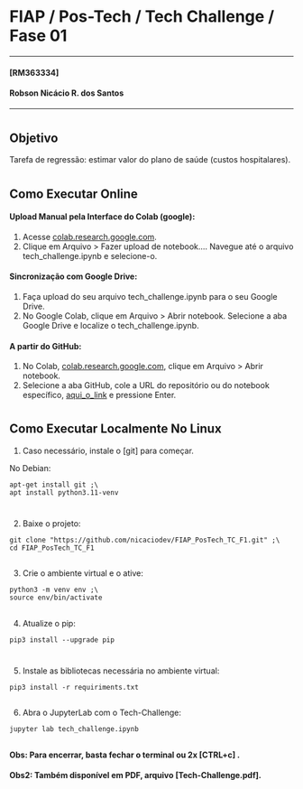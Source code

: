 # FIAP / Pos-Tech / Tech Challenge / Fase 01
___
#### [RM363334]
#### Robson Nicácio R. dos Santos
___
#


## Objetivo
Tarefa de regressão: estimar valor do plano de saúde (custos hospitalares).

#

## Como Executar Online
#### Upload Manual pela Interface do Colab (google):

1. Acesse [colab.research.google.com](colab.research.google.com).
2. Clique em Arquivo > Fazer upload de notebook....
Navegue até o arquivo tech_challenge.ipynb e selecione-o.

#### Sincronização com Google Drive:

1. Faça upload do seu arquivo tech_challenge.ipynb para o seu Google Drive.
2. No Google Colab, clique em Arquivo > Abrir notebook.
Selecione a aba Google Drive e localize o tech_challenge.ipynb.

#### A partir do GitHub:

1. No Colab, [colab.research.google.com](colab.research.google.com), clique em Arquivo > Abrir notebook.
2. Selecione a aba GitHub, cole a URL do repositório ou do notebook específico, [aqui_o_link](https://github.com/nicaciodev/FIAP_PosTech_TC_F1/blob/main/tech_challenge.ipynb) e pressione Enter.


#
## Como Executar Localmente No Linux
1. Caso necessário, instale o [git] para começar.

No Debian:
```
apt-get install git ;\
apt install python3.11-venv
```

#
2. Baixe o projeto:
```
git clone "https://github.com/nicaciodev/FIAP_PosTech_TC_F1.git" ;\
cd FIAP_PosTech_TC_F1
```
##
3. Crie o ambiente virtual e o ative:
```
python3 -m venv env ;\
source env/bin/activate
```
##
4. Atualize o pip:
```
pip3 install --upgrade pip
```
#
5. Instale as bibliotecas necessária no ambiente virtual:
```
pip3 install -r requiriments.txt
```
##
6. Abra o JupyterLab com o Tech-Challenge:
```
jupyter lab tech_challenge.ipynb
```
##
#### Obs: Para encerrar, basta fechar o terminal ou 2x [CTRL+c] .
#### Obs2: Também disponível em PDF, arquivo [Tech-Challenge.pdf].